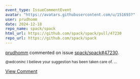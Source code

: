 ```yaml
---
event_type: IssueCommentEvent
avatar: "https://avatars.githubusercontent.com/u/151693?"
user: prudhomm
date: 2024-12-18
repo_name: spack/spack
html_url: https://github.com/spack/spack/pull/47230
repo_url: https://github.com/spack/spack
---
```


<a href='https://github.com/prudhomm' target='_blank'>prudhomm</a> commented on issue <a href='https://github.com/spack/spack/pull/47230' target='_blank'>spack/spack#47230</a>.

<small>@wdconinc I believe your suggestion has been taken care of. ...</small>

<a href='https://github.com/spack/spack/pull/47230' target='_blank'>View Comment</a>